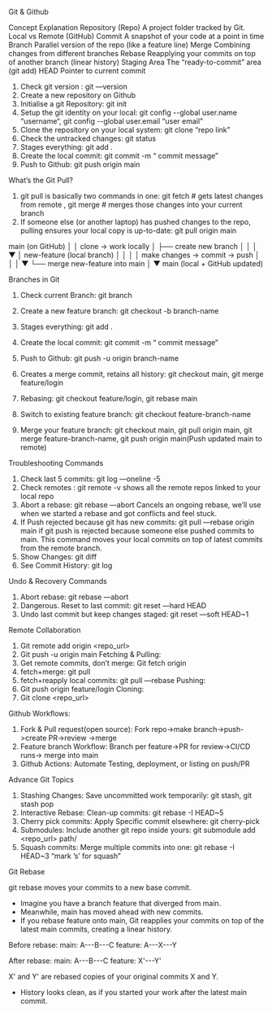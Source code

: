 Git & Github

Concept Explanation
Repository (Repo) A project folder tracked by Git. Local vs Remote (GitHub)
Commit A snapshot of your code at a point in time
Branch Parallel version of the repo (like a feature line)
Merge Combining changes from different branches
Rebase Reapplying your commits on top of another branch (linear history)
Staging Area The “ready-to-commit” area (git add)
HEAD Pointer to current commit

1. Check git version : git —version
2. Create a new repository on Github
3. Initialise a git Repository: git init
4. Setup the git identity on your local: git config --global user.name “username“, git config --global user.email “user email”
5. Clone the repository on your local system: git clone “repo link”
6. Check the untracked changes: git status
7. Stages everything: git add .
8. Create the local commit: git commit -m “ commit message”
9. Push to Github: git push origin main

What’s the Git Pull?

1. git pull is basically two commands in one: git fetch # gets latest changes from remote , git merge # merges those changes into your current branch
2. If someone else (or another laptop) has pushed changes to the repo, pulling ensures your local copy is up-to-date: git pull origin main

main (on GitHub)
│
│ clone → work locally
│
├── create new branch
│ │
│ ▼
│ new-feature (local branch)
│ │
│ │ make changes → commit → push
│ │
│ ▼
└── merge new-feature into main
│
▼
main (local + GitHub updated)

Branches in Git

1. Check current Branch: git branch
2. Create a new feature branch: git checkout -b branch-name
3. Stages everything: git add .
4. Create the local commit: git commit -m “ commit message”
5. Push to Github: git push -u origin branch-name
6. Creates a merge commit, retains all history: git checkout main, git merge feature/login
7. Rebasing: git checkout feature/login, git rebase main

8. Switch to existing feature branch: git checkout feature-branch-name
9. Merge your feature branch: git checkout main, git pull origin main, git merge feature-branch-name, git push origin main(Push updated main to remote)

Troubleshooting Commands

1. Check last 5 commits: git log —oneline -5
2. Check remotes : git remote -v shows all the remote repos linked to your local repo
3. Abort a rebase: git rebase —abort Cancels an ongoing rebase, we’ll use when we started a rebase and got conflicts and feel stuck.
4. If Push rejected because git has new commits: git pull —rebase origin main if git push is rejected because someone else pushed commits to main. This command moves your local commits on top of latest commits from the remote branch.
5. Show Changes: git diff
6. See Commit History: git log

Undo & Recovery Commands

1. Abort rebase: git rebase —abort
2. Dangerous. Reset to last commit: git reset —hard HEAD
3. Undo last commit but keep changes staged: git reset —soft HEAD~1

Remote Collaboration

1. Git remote add origin <repo_url>
2. Git push -u origin main
   Fetching & Pulling:
3. Get remote commits, don’t merge: Git fetch origin
4. fetch+merge: git pull
5. fetch+reapply local commits: git pull —rebase
   Pushing:
6. Git push origin feature/login
   Cloning:
7. Git clone <repo_url>

Github Workflows:

1. Fork & Pull request(open source): Fork repo->make branch->push->create PR->review ->merge
2. Feature branch Workflow: Branch per feature->PR for review->CI/CD runs-> merge into main
3. Github Actions: Automate Testing, deployment, or listing on push/PR

Advance Git Topics

1. Stashing Changes: Save uncommitted work temporarily: git stash, git stash pop
2. Interactive Rebase: Clean-up commits: git rebase -I HEAD~5
3. Cherry pick commits: Apply Specific commit elsewhere: git cherry-pick <commit-hash>
4. Submodules: Include another git repo inside yours: git submodule add <repo_url> path/
5. Squash commits: Merge multiple commits into one: git rebase -I HEAD~3 “mark ’s’ for squash”

Git Rebase

git rebase moves your commits to a new base commit.

- Imagine you have a branch feature that diverged from main.
- Meanwhile, main has moved ahead with new commits.
- If you rebase feature onto main, Git reapplies your commits on top of the latest main commits, creating a linear history.

Before rebase:
main: A---B---C
feature: A---X---Y

After rebase:
main: A---B---C
feature: X'---Y'

X' and Y' are rebased copies of your original commits X and Y.

- History looks clean, as if you started your work after the latest main commit.
